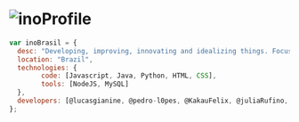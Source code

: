 # ![inoProfile](https://github.com/inobrasil/.github/assets/125743142/02470013-0afb-4b99-b105-9ec42ecbc794)

```javascript
var inoBrasil = {
  desc: "Developing, improving, innovating and idealizing things. Focus on technology.",
  location: "Brazil",
  technologies: {
        code: [Javascript, Java, Python, HTML, CSS],
        tools: [NodeJS, MySQL]
  },
  developers: [@lucasgianine, @pedro-l0pes, @KakauFelix, @juliaRufino, @DanielRRios]
};
```
